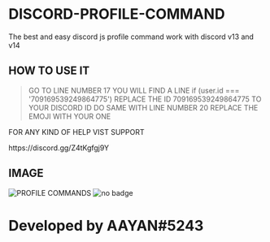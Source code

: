 # DISCORD-PROFILE-COMMAND
The best and easy discord js profile command work with discord v13 and v14 
## HOW TO USE IT ##
> GO TO LINE NUMBER 17 YOU WILL FIND A LINE if (user.id === '709169539249864775') REPLACE THE ID 709169539249864775 TO YOUR DISCORD ID 
> DO SAME WITH LINE NUMBER 20
> REPLACE THE EMOJI WITH YOUR ONE 
<p> FOR ANY KIND OF HELP VIST SUPPORT <p>
 https://discord.gg/Z4tKgfgj9Y 

## IMAGE 
![PROFILE COMMANDS](https://user-images.githubusercontent.com/72643921/180396388-03cb553b-c58a-4774-a99d-2133cc8b9c6c.PNG)
![no badge](https://user-images.githubusercontent.com/72643921/180396432-1f55659a-e69d-4e43-a63b-c350ec2534d7.PNG)


<h1> Developed by AAYAN#5243 <h1>
